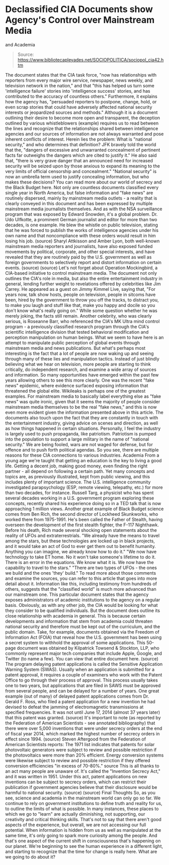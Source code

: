 # Declassified CIA Documents show Agency's Control over Mainstream Media 
and Academia

> Source: https://www.bibliotecapleyades.net/SOCIOPOLITICA/sociopol_cia42.htm

The document
states that the CIA task force,
"now has
relationships with reporters from every major wire service,
newspaper, news weekly, and television network in the nation,"
and that "this has helped us turn some 'intelligence failure'
stories into 'intelligence success' stories, and has
contributed to the accuracy of countless others."
Furthermore, it
explains how the agency has,
"persuaded
reporters to postpone, change, hold, or even scrap stories that
could have adversely affected
national security interests or jeopardized sources and
methods."
Although it is a
document outlining their desire to become more open and transparent,
the deception outlined by various whistleblowers (example)
requires us to read between the lines and recognize that the
relationships shared between intelligence agencies and our sources
of information are not always warranted and pose inherent conflicts
of interest.
Herein lies the
problem:
What is
"national security," and who determines that definition?
JFK bravely told
the world that the,
"dangers of excessive and
unwarranted concealment of pertinent facts far outweighs the
dangers which are cited to justify it."
He also said that,
"there
is very grave danger that an announced need for increased
security will be seized upon by those anxious to expand its
meaning to the very limits of official censorship and
concealment."
"National security"
is now an umbrella term used to justify concealing information, but
who makes these decisions?
You can read more
about our world of secrecy and the Black Budget
here.
Not only
are countless documents classified every single year in North
America, but false information and "fake news" are routinely
dispersed, mainly by mainstream media outlets - a reality that is
clearly conveyed in this document and has been expressed by multiple
mainstream media journalists themselves.
And as with the NSA
surveillance program that was exposed by Edward Snowden, it's a
global problem.
Dr. Udo Ulfkotte,
a prominent German journalist and editor for more than two
decades, is one example. He blew the whistle on public television,
stating that he was forced to publish the works of intelligence
agencies under his own name and that noncompliance with these orders
would result in him losing his job. (source)
Sharyl
Attkisson and Amber Lyon, both well-known mainstream
media reporters and journalists, have also exposed funded movements
by political, corporate, and other special interests, and have
revealed that they are routinely paid by the U.S. government as well
as foreign governments to selectively report and distort information
on certain events. (source)
(source)
Let's not forget
about Operation
Mockingbird, a CIA-based initiative to control mainstream media.
The document not
only outlines the CIA's role in media, but also the entire
entertainment industry in general, lending further weight to
revelations offered by celebrities like Jim Carrey.
He appeared as a
guest on Jimmy Kimmel Live, saying that,
"For years now,
talk show hosts, people on television, people in sitcoms have
been, hired by the government to throw you off the tracks, to
distract you, to make you laugh and stuff like that, make you
happy and docile so you don't know what's really going on."
While some
question whether he was merely joking, the facts still remain.
Another celebrity,
who was clearly serious, is Roseanne Barr, who referenced the
CIA's
MK Ultra mind control program - a previously classified research
program through the CIA's scientific intelligence division that
tested behavioral modification and perception manipulation on human
beings.
What we seem to
have here is an attempt to manipulate public perception of global
events through mainstream media and news publications.
But what's perhaps
most interesting is the fact that a lot of people are now waking up
and seeing through many of these lies and manipulation tactics.
Instead of just blindly believing what we hear on television, more
people are starting to think critically, do independent research,
and examine a wide array of sources and information.
So many
opportunities have emerged within the past few years allowing others
to see this more clearly. One was the recent "fake news" epidemic,
where evidence surfaced exposing information that threatened the
global elite.
Wikileaks is
perhaps one of the greatest examples.
For mainstream
media to basically label everything else as "fake news" was quite
ironic, given that it seems the majority of people consider
mainstream media themselves to be the real "fake news," and this is
now even more evident given the information presented above in this
article.
The documents also
touch upon the fact that they are constantly in touch with the
entertainment industry, giving advice on scenes and direction, as
well as how things happened in certain situations.
Personally, I feel
the industry is largely used to push propaganda, like patriotism.
Patriotism is pumped into the population to support a large military
in the name of "national security."
We are being
fooled, wars are not waged for defense, but for offence and to push
forth political agendas.
So you see, there
are multiple reasons for these CIA connections to various
industries.
Academia
From a young age
we're taught that getting an education is the key to living a good
life.
Getting a
decent job, making good money, even finding the right partner - all
depend on following a certain path. Yet many concepts and topics
are, as previously illustrated, kept from public viewing, and this
includes plenty of important science.
The U.S.
intelligence community investigated parapsychology (ESP,
remote viewing, telepathy, etc.) for more than two decades, for
instance.
Russell Targ,
a physicist who has spent several decades working in a U.S.
government program exploring these concepts, recently shared his
experience doing so in a
TED talk that is now approaching 1 million views.
Another great
example of Black Budget science comes from Ben Rich, the
second director of Lockheed Skunkworks, who worked there from
1975-1991.
He's been called
the Father of Stealth, having overseen the development of the first
stealth fighter, the F-117 Nighthawk.
Before his death,
Rich made several shocking open statements about the reality of UFOs
and extraterrestrials.
"We already have the means to
travel among the stars, but these technologies are locked up in
black projects, and it would take an act of God to ever get them
out to benefit humanity. Anything you can imagine, we already
know how to do it."
"We now have technology to take ET
home. No it won't take someone's lifetime to do it. There is an
error in the equations. We know what it is. We now have the
capability to travel to the stars."
"There are two types of UFOs - the
ones we build and the ones 'they' build."
To read more about
those comments and examine the sources, you can refer to
this article that goes into more detail about it.
Information like
this, including testimony from hundreds of others, suggests that the
"classified world" is much more advanced than our mainstream one.
This particular
document states that the agency exposes administrators of academic
institutions to the agency on a regular basis.
Obviously, as with
any other job, the CIA would be looking for what they consider to be
qualified individuals. But the document does outline its close
relationship with academia in general.
This is because
certain developments and information that stem from academia could
threaten national security and therefore must be kept out of the
curriculum, and the public domain.
Take, for
example, documents obtained via the Freedom of Information Act (FOIA)
that reveal how the U.S. government has been using a secret system
to withhold the approval of some applications.
This 50-page
document was obtained by Kilpatrick Towsend & Stockton, LLP, who
commonly represent major tech companies that include Apple, Google,
and Twitter (to name a few). You can view that entire document
here. (source)
The program
delaying patent applications is called the Sensitive Application
Warning System (SWAS).
Usually when an
application is submitted for a patent approval, it requires a couple
of examiners who work with the Patent Office to go through their
process of approval.
This process
usually takes one to two years, but applications that are filed in
SAWS must be approved from several people, and can be delayed for a
number of years.
One great example
(out of many) of delayed patent applications comes from Dr.
Gerald F. Ross, who filed a patent application for a new
invention he had devised to defeat the jamming of electromagnetic
transmissions at specified frequencies.
It was not until
June 17, 2014 (almost 37 years later) that this patent was granted.
(source)
It's important to
note (as reported by the Federation of American Scientists -
see annotated bibliography) that there were over 5,000 inventions
that were under secrecy orders at the end of fiscal year 2014, which
marked the highest number of secrecy orders in effect since 1994. (source)
Steven Aftergood from
the Federation of American Scientists reports:
The 1971 list
indicates that patents for solar photovoltaic generators were
subject to review and possible restriction if the photovoltaics
were more than 20% efficient.
Energy
conversion systems were likewise subject to review and possible
restriction if they offered conversion efficiencies "in excess
of 70-80%."
source
This is all thanks
to an act many people are unaware of. It's called the "Invention
Secrecy Act," and it was written in 1951.
Under this act,
patent applications on new inventions can be subject to secrecy
orders, which can restrict their publication if government agencies
believe that their disclosure would be harmful to national security.
(source)
(source)
Final Thoughts
So, as you see,
science and academia in the mainstream world can only go so far.
We continue to rely
on government institutions to define truth and reality for us, to
outline the limits of what is possible. In many instances, these
places to which we go to "learn" are actually diminishing,
not supporting, our creativity and critical thinking skills.
That's not to say
that there aren't good aspects of the experience, but overall, we
are not accessing our full potential.
When information is
hidden from us as well as manipulated at the same time, it's only
going to spark more curiosity among the people. And that's one
aspect of the current shift in consciousness that's happening on our
planet.
We're beginning to
see the human experience in a different light, and starting
to recognize that the time for change is really here.
What are we going
to do about it?
